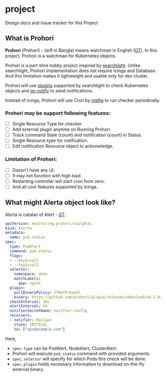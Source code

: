 # project
Design docs and Issue tracker for this Project

## What is Prohori

**Prohori** (_Praharī_) - (প্রহরী in Bangla) means watchman in English ([GT](https://translate.google.com/#en/bn/watchman)). In this project, Prohori is a watchman for Kubernetes objects.

Prohori is a part-time hobby project inspired by [searchlight](https://github.com/appscode/searchlight). Unlike searchlight, Prohori implementation does not require Icinga and Database. And this limitation makes it lightweight and usable only for dev cluster.

Prohori will use [plugins](https://github.com/appscode/searchlight/tree/master/plugins) supported by searchlight to check Kubernetes objects and [go-notify](https://github.com/appscode/go-notify) to send notifications.

Instead of Icinga, Prohori will use Cron by [robfig](https://github.com/robfig/cron) to run checker periodically.

### Prohori may be support following features:

- [ ] Single Resource Type for checker.
- [ ] Add external plugin anytime on Running Prohori.
- [ ] Track command State (count) and notification (count) in Status.
- [ ] Single Resource type for notification.
- [ ] Edit notification Resource object to acknowledge.

### Limitation of Prohori:

- [ ] Doesn't have any UI.
- [ ] It may not function with high load.
- [ ] Restarting controller will start cron from zero.
- [ ] And all cool features supported by Icinga.

## What might Alerta object look like?

Alerta is catalan of Alert - [GT](https://translate.google.com/#auto/ca/alert).

```yaml
apiVersion: monitoring.prohori/v1alpha1
kind: Alerta
metadata:
  name: pod-status
spec:
  type: PodAlert
  command: pod_status
  flags:
  - --key1=val1
  - --key2=val2
  selector:
    namespace: demo
    matchLabels:
      app: nginx
  plugin:
    pullBinaryPolicy: IfNotPresent
    binary: https://github.com/prohori/plugin/releases/download/v0.1.0/pod_status
  checkInterval: 30s
  alertInterval: 2m
  notifierSecretName: notifier-config
  receivers:
  - notifier: Mailgun
    state: CRITICAL
    to: ["ops@example.com"]
```

Here,
 - `spec.type` can be PodAlert, NodeAlert, ClusterAlert.
 - Prohori will execute `pod_status` command with provided arguments. 
 - `spec.selector` will specify for which Pods this check will be done.
 - `spec.plugin` holds necessary information to download on-the-fly external binary.
